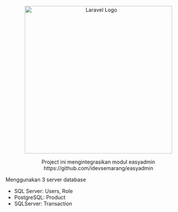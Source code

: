 <p align="center"><a href="https://laravel.com" target="_blank"><img src="https://raw.githubusercontent.com/laravel/art/master/logo-lockup/5%20SVG/2%20CMYK/1%20Full%20Color/laravel-logolockup-cmyk-red.svg" width="400" alt="Laravel Logo"></a></p>

<p align="center">Project ini mengintegrasikan modul easyadmin https://github.com/idevsemarang/easyadmin</p>
<p>Menggunakan 3 server database</p>
    <ul>
        <li>SQL Server: Users, Role</li>
        <li>PostgreSQL: Product</li>
        <li> SQLServer: Transaction</li>
    </ul>
